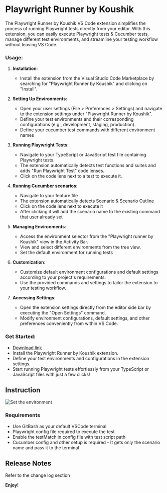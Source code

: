 # Playwright Runner by Koushik
The Playwright Runner by Koushik VS Code extension simplifies the process of running Playwright tests directly from your editor. With this extension, you can easily execute Playwright tests & Cucumber tests, manage different test environments, and streamline your testing workflow without leaving VS Code.

### Usage:
1. **Installation**:
   - Install the extension from the Visual Studio Code Marketplace by searching for "Playwright Runner by Koushik" and clicking on "Install".

2. **Setting Up Environments**:
   - Open your user settings (File > Preferences > Settings) and navigate to the extension settings under "Playwright Runner by Koushik".
   - Define your test environments and their corresponding configurations (e.g., development, staging, production).
   -  Define your cucumber test commands with different environment names

3. **Running Playwright Tests**:
   - Navigate to your TypeScript or JavaScript test file containing Playwright tests.
   - The extension automatically detects test functions and suites and adds "Run Playwright Test" code lenses.
   - Click on the code lens next to a test to execute it.

4. **Running Cucumber scenarios**:
   - Navigate to your feature file
   - The extension automatically detects Scenario & Scenario Outline
   - Click on the code lens next to execute it
   - After clicking it will add the scenario name to the existing command that user already set   

5. **Managing Environments**:
   - Access the environment selector from the "Playwright runner by Koushik" view in the Activity Bar.
   - View and select different environments from the tree view.
   - Set the default environment for running tests

6. **Customization**:
   - Customize default environment configurations and default settings according to your project's requirements.
   - Use the provided commands and settings to tailor the extension to your testing workflow.

7. **Accessing Settings**:
   - Open the extension settings directly from the editor side bar by executing the "Open Settings" command.
   - Modify environment configurations, default settings, and other preferences conveniently from within VS Code.

### Get Started:
- [Download link](https://marketplace.visualstudio.com/items?itemName=ortoni.ortoni)
- Install the Playwright Runner by Koushik extension.
- Define your test environments and configurations in the extension settings.
- Start running Playwright tests effortlessly from your TypeScript or JavaScript files with just a few clicks!

## Instruction
![Set the environment](https://github.com/ortoniKC/playwright-runner-vscode-extension/assets/58769833/b4f8d86a-42b4-44b6-bb2c-ffee03d27a0a)

### Requirements
* Use GitBash as your default VSCode terminal
* Playwright config file required to execute the test
* Enable the testMatch in config file with test script path
* Cucumber config and other setup is required - It gets only the scenario name and pass it to the terminal

## Release Notes
Refer to the change log section

**Enjoy!**
